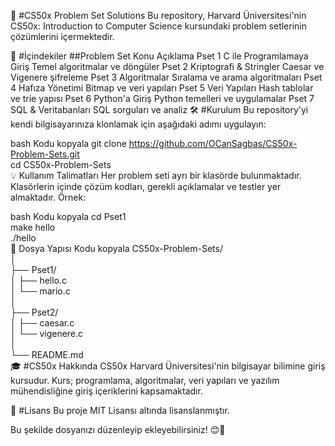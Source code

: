 
📘  #CS50x Problem Set Solutions
Bu repository, Harvard Üniversitesi'nin CS50x: Introduction to Computer Science kursundaki problem setlerinin çözümlerini içermektedir.

🚀 #İçindekiler
##Problem Set	Konu	Açıklama
Pset 1	C ile Programlamaya Giriş	Temel algoritmalar ve döngüler
Pset 2	Kriptografi & Stringler	Caesar ve Vigenere şifreleme
Pset 3	Algoritmalar	Sıralama ve arama algoritmaları
Pset 4	Hafıza Yönetimi	Bitmap ve veri yapıları
Pset 5	Veri Yapıları	Hash tablolar ve trie yapısı
Pset 6	Python'a Giriş	Python temelleri ve uygulamalar
Pset 7	SQL & Veritabanları	SQL sorguları ve analiz
🛠️ #Kurulum
Bu repository'yi kendi bilgisayarınıza klonlamak için aşağıdaki adımı uygulayın:

bash
Kodu kopyala
git clone https://github.com/OCanSagbas/CS50x-Problem-Sets.git  
cd CS50x-Problem-Sets  
💡 Kullanım Talimatları
Her problem seti ayrı bir klasörde bulunmaktadır.
Klasörlerin içinde çözüm kodları, gerekli açıklamalar ve testler yer almaktadır.
Örnek:

bash
Kodu kopyala
cd Pset1  
make hello  
./hello  
📂 Dosya Yapısı
Kodu kopyala
CS50x-Problem-Sets/  
│  
├── Pset1/  
│   ├── hello.c  
│   └── mario.c  
│  
├── Pset2/  
│   ├── caesar.c  
│   └── vigenere.c  
│  
└── README.md  
🎓 #CS50x Hakkında
CS50x Harvard Üniversitesi'nin bilgisayar bilimine giriş kursudur. Kurs; programlama, algoritmalar, veri yapıları ve yazılım mühendisliğine giriş içeriklerini kapsamaktadır.

📜 #Lisans
Bu proje MIT Lisansı altında lisanslanmıştır.

Bu şekilde dosyanızı düzenleyip ekleyebilirsiniz! 😊🚀
